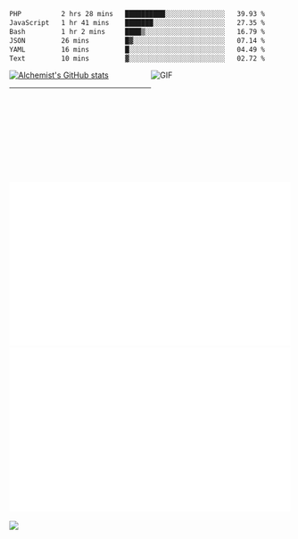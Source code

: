 <!--START_SECTION:waka-->

```text
PHP          2 hrs 28 mins   ██████████░░░░░░░░░░░░░░░   39.93 %
JavaScript   1 hr 41 mins    ███████░░░░░░░░░░░░░░░░░░   27.35 %
Bash         1 hr 2 mins     ████▒░░░░░░░░░░░░░░░░░░░░   16.79 %
JSON         26 mins         █▓░░░░░░░░░░░░░░░░░░░░░░░   07.14 %
YAML         16 mins         █░░░░░░░░░░░░░░░░░░░░░░░░   04.49 %
Text         10 mins         ▓░░░░░░░░░░░░░░░░░░░░░░░░   02.72 %
```

<!--END_SECTION:waka-->

[![Alchemist's GitHub stats](https://github-readme-stats.vercel.app/api?username=DrMaxis&show_icons=true&theme=outrun&count_private=true)](#)
<img align="right" alt="GIF" src="https://user-images.githubusercontent.com/5355808/139111924-210cc6fa-9fb1-4dac-929d-6324a5836a92.gif" width="250" height="200" />
<hr />

![](https://raw.githubusercontent.com/DrMaxis/github-stats-transparent/output/generated/overview.svg)
![](https://raw.githubusercontent.com/DrMaxis/github-stats-transparent/output/generated/languages.svg)

 
<a href="https://count.getloli.com/"><img src="https://count.getloli.com/get/@:maxis-the-alchemist?theme=rule34"></a>
<!-- https://count.getloli.com/get/@alchemist?theme=rule34 -->
<br>
